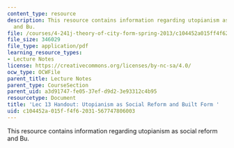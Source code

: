 ```yaml
---
content_type: resource
description: This resource contains information regarding utopianism as social reform
  and Bu.
file: /courses/4-241j-theory-of-city-form-spring-2013/c104452a015ff4f62031567747806003_MIT4_241JS13_handout13.pdf
file_size: 346029
file_type: application/pdf
learning_resource_types:
- Lecture Notes
license: https://creativecommons.org/licenses/by-nc-sa/4.0/
ocw_type: OCWFile
parent_title: Lecture Notes
parent_type: CourseSection
parent_uid: a3d91747-fe05-37ef-d9d2-3e93312c4b95
resourcetype: Document
title: 'Lec 13 Handout: Utopianism as Social Reform and Built Form '
uid: c104452a-015f-f4f6-2031-567747806003
---
```

This resource contains information regarding utopianism as social reform and Bu.